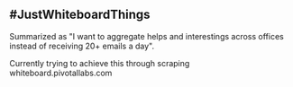 ## #JustWhiteboardThings

Summarized as "I want to aggregate helps and interestings across offices instead of receiving 20+ emails a day".

Currently trying to achieve this through scraping whiteboard.pivotallabs.com
